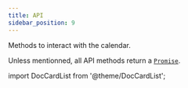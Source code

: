 ```yaml
---
title: API
sidebar_position: 9
---
```


<p class="subhead">Methods to interact with the calendar.</p>

Unless mentionned, all API methods return a [`Promise`](https://developer.mozilla.org/en-US/docs/Web/JavaScript/Reference/Global_Objects/Promise).

import DocCardList from '@theme/DocCardList';

<DocCardList />
